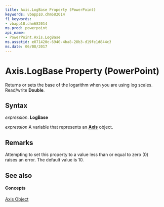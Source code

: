 ```yaml
---
title: Axis.LogBase Property (PowerPoint)
keywords: vbapp10.chm682014
f1_keywords:
- vbapp10.chm682014
ms.prod: powerpoint
api_name:
- PowerPoint.Axis.LogBase
ms.assetid: e071420c-6940-4ba8-28b3-d19fe1d844c3
ms.date: 06/08/2017
---
```



# Axis.LogBase Property (PowerPoint)

Returns or sets the base of the logarithm when you are using log scales. Read/write **Double**.


## Syntax

 _expression_. **LogBase**

 _expression_ A variable that represents an **[Axis](axis-object-powerpoint.md)** object.


## Remarks

Attempting to set this property to a value less than or equal to zero (0) raises an error. The default value is 10.


## See also


#### Concepts


[Axis Object](axis-object-powerpoint.md)

